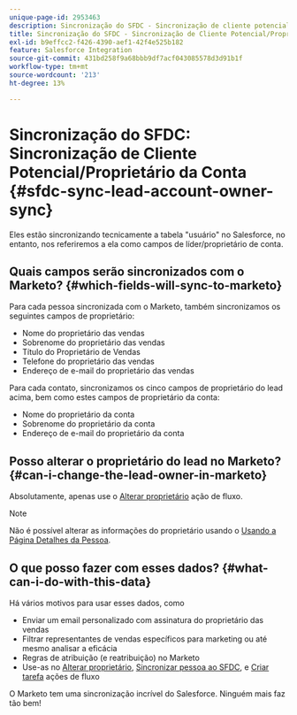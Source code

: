 ```yaml
---
unique-page-id: 2953463
description: Sincronização do SFDC - Sincronização de cliente potencial/proprietário de conta - Documentação da Marketo - Documentação do produto
title: Sincronização do SFDC - Sincronização de Cliente Potencial/Proprietário da Conta
exl-id: b9effcc2-f426-4390-aef1-42f4e525b182
feature: Salesforce Integration
source-git-commit: 431bd258f9a68bbb9df7acf043085578d3d91b1f
workflow-type: tm+mt
source-wordcount: '213'
ht-degree: 13%

---
```


# Sincronização do SFDC: Sincronização de Cliente Potencial/Proprietário da Conta {#sfdc-sync-lead-account-owner-sync}

Eles estão sincronizando tecnicamente a tabela &quot;usuário&quot; no Salesforce, no entanto, nos referiremos a ela como campos de líder/proprietário de conta.

## Quais campos serão sincronizados com o Marketo? {#which-fields-will-sync-to-marketo}

Para cada pessoa sincronizada com o Marketo, também sincronizamos os seguintes campos de proprietário:

* Nome do proprietário das vendas
* Sobrenome do proprietário das vendas
* Título do Proprietário de Vendas
* Telefone do proprietário das vendas
* Endereço de e-mail do proprietário das vendas

Para cada contato, sincronizamos os cinco campos de proprietário do lead acima, bem como estes campos de proprietário da conta:

* Nome do proprietário da conta
* Sobrenome do proprietário da conta
* Endereço de e-mail do proprietário da conta

## Posso alterar o proprietário do lead no Marketo? {#can-i-change-the-lead-owner-in-marketo}

Absolutamente, apenas use o [Alterar proprietário](/help/marketo/product-docs/core-marketo-concepts/smart-campaigns/salesforce-flow-actions/change-owner.md) ação de fluxo.

>[!NOTE]
>
>Não é possível alterar as informações do proprietário usando o [Usando a Página Detalhes da Pessoa](/help/marketo/product-docs/core-marketo-concepts/smart-lists-and-static-lists/managing-people-in-smart-lists/using-the-person-detail-page.md).

## O que posso fazer com esses dados? {#what-can-i-do-with-this-data}

Há vários motivos para usar esses dados, como

* Enviar um email personalizado com assinatura do proprietário das vendas
* Filtrar representantes de vendas específicos para marketing ou até mesmo analisar a eficácia
* Regras de atribuição (e reatribuição) no Marketo
* Use-as no [Alterar proprietário](/help/marketo/product-docs/core-marketo-concepts/smart-campaigns/salesforce-flow-actions/change-owner.md), [Sincronizar pessoa ao SFDC](/help/marketo/product-docs/core-marketo-concepts/smart-campaigns/salesforce-flow-actions/sync-person-to-sfdc.md), e [Criar tarefa](/help/marketo/product-docs/core-marketo-concepts/smart-campaigns/salesforce-flow-actions/create-task.md) ações de fluxo

O Marketo tem uma sincronização incrível do Salesforce. Ninguém mais faz tão bem!
